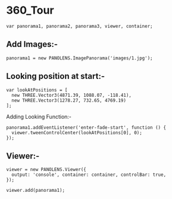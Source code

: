 # 360_Tour

```
var panorama1, panorama2, panorama3, viewer, container;
```

## Add Images:-
```
panorama1 = new PANOLENS.ImagePanorama('images/1.jpg');
```

## Looking position at start:-
```
var lookAtPositions = [
  new THREE.Vector3(4871.39, 1088.07, -118.41),
  new THREE.Vector3(1278.27, 732.65, 4769.19)
];
```
Adding Looking Function:-
```
panorama1.addEventListener('enter-fade-start', function () {
  viewer.tweenControlCenter(lookAtPositions[0], 0);
});
```

## Viewer:-
```
viewer = new PANOLENS.Viewer({
  output: 'console', container: container, controlBar: true,
});

viewer.add(panorama1);
```


